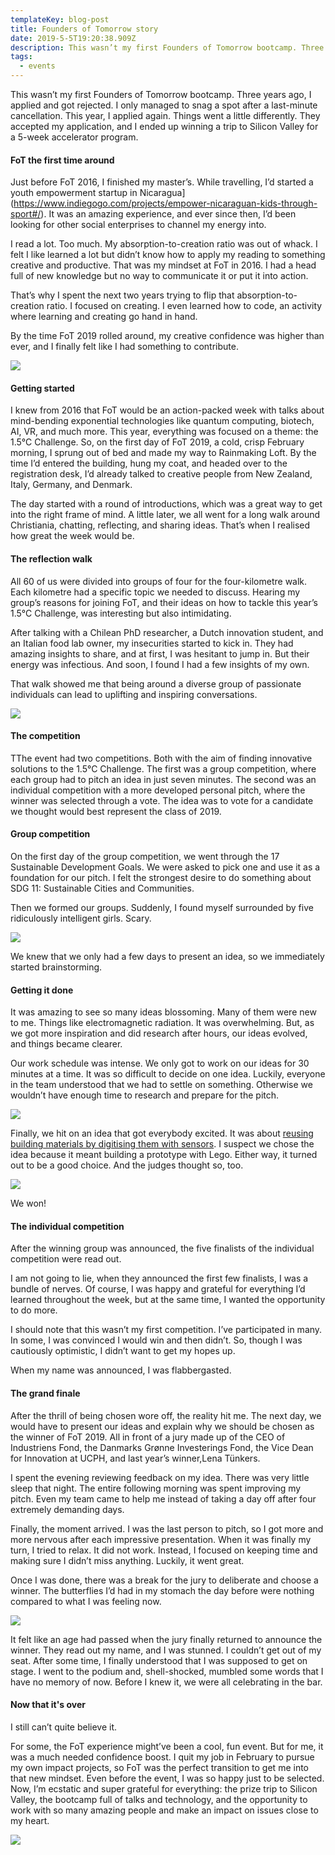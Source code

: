 ```yaml
---
templateKey: blog-post
title: Founders of Tomorrow story
date: 2019-5-5T19:20:38.909Z
description: This wasn’t my first Founders of Tomorrow bootcamp. Three years ago, I applied and got rejected. I only managed to snag a spot after a last-minute cancellation. This year, I applied again. Things went a little differently. They accepted my application, and I ended up winning a trip to Silicon Valley for a 5-week accelerator program.
tags:
  - events
---
```


<script async src="https://platform.twitter.com/widgets.js" charset="utf-8"></script>

This wasn’t my first Founders of Tomorrow bootcamp. Three years ago, I applied and got rejected. I only managed to snag a spot after a last-minute cancellation. This year, I applied again. Things went a little differently. They accepted my application, and I ended up winning a trip to Silicon Valley for a 5-week accelerator program.

#### FoT the first time around

Just before FoT 2016, I finished my master’s. While travelling, I’d started a youth empowerment startup in Nicaragua](https://www.indiegogo.com/projects/empower-nicaraguan-kids-through-sport#/). It was an amazing experience, and ever since then, I’d been looking for other social enterprises to channel my energy into.

I read a lot. Too much. My absorption-to-creation ratio was out of whack. I felt I like learned a lot but didn’t know how to apply my reading to something creative and productive. That was my mindset at FoT in 2016. I had a head full of new knowledge but no way to communicate it or put it into action.

That’s why I spent the next two years trying to flip that absorption-to-creation ratio. I focused on creating. I even learned how to code, an activity where learning and creating go hand in hand.

By the time FoT 2019 rolled around, my creative confidence was higher than ever, and I finally felt like I had something to contribute.

![](https://cdn-images-1.medium.com/max/1600/1*pMsN9CezwH6KYqWhTF4NqQ.jpeg)

#### Getting started

I knew from 2016 that FoT would be an action-packed week with talks about mind-bending exponential technologies like quantum computing, biotech, AI, VR, and much more. This year, everything was focused on a theme: the 1.5°C Challenge. So, on the first day of FoT 2019, a cold, crisp February morning, I sprung out of bed and made my way to Rainmaking Loft. By the time I’d entered the building, hung my coat, and headed over to the registration desk, I’d already talked to creative people from New Zealand, Italy, Germany, and Denmark.

The day started with a round of introductions, which was a great way to get into the right frame of mind. A little later, we all went for a long walk around Christiania, chatting, reflecting, and sharing ideas. That’s when I realised how great the week would be.

#### The reflection walk

All 60 of us were divided into groups of four for the four-kilometre walk. Each kilometre had a specific topic we needed to discuss. Hearing my group’s reasons for joining FoT, and their ideas on how to tackle this year’s
1.5°C Challenge, was interesting but also intimidating.

After talking with a Chilean PhD researcher, a Dutch innovation student, and an Italian food lab owner, my insecurities started to kick in. They had amazing insights to share, and at first, I was hesitant to jump in. But their energy was infectious. And soon, I found I had a few insights of my own.

That walk showed me that being around a diverse group of passionate individuals can lead to uplifting and inspiring conversations.

![](https://cdn-images-1.medium.com/max/1600/1*9y-t5zqP9erqEQ2p97uxDA.jpeg)

#### The competition

TThe event had two competitions. Both with the aim of finding innovative solutions to the 1.5°C Challenge. The first was a group competition, where each group had to pitch an idea in just seven minutes. The second was an individual competition with a more developed personal pitch, where the winner was selected through a vote. The idea was to vote for a candidate we thought would best represent the class of 2019.

#### Group competition

On the first day of the group competition, we went through the 17 Sustainable Development Goals. We were asked to pick one and use it as a foundation for our pitch. I felt the strongest desire to do something about SDG 11: Sustainable Cities and Communities.

Then we formed our groups. Suddenly, I found myself surrounded by five ridiculously intelligent girls. Scary.

![](https://cdn-images-1.medium.com/max/1600/1*kis-FmJeRveY1MFZet3MeA.jpeg)

We knew that we only had a few days to present an idea, so we immediately started brainstorming.

#### Getting it done

It was amazing to see so many ideas blossoming. Many of them were new to me. Things like electromagnetic radiation. It was overwhelming. But, as we got more inspiration and did research after hours, our ideas evolved, and things became clearer.

Our work schedule was intense. We only got to work on our ideas for 30 minutes at a time. It was so difficult to decide on one idea. Luckily, everyone in the team understood that we had to settle on something. Otherwise we wouldn’t have enough time to research and prepare for the pitch.

![](https://cdn-images-1.medium.com/max/1600/1*hIICFq8JIgof3EVRLd7Ykw.jpeg)

Finally, we hit on an idea that got everybody excited. It was about [reusing building materials by digitising them with sensors](https://beresourceful.org). I suspect we chose the idea because it meant building a prototype with Lego. Either way, it turned out to be a good choice. And the judges thought so, too.

![](https://cdn-images-1.medium.com/max/1600/1*nBu8X5L8DnbWbeg7ANGPQA.jpeg)

We won!

#### The individual competition

After the winning group was announced, the five finalists of the individual competition were read out.

I am not going to lie, when they announced the first few finalists, I was a bundle of nerves. Of course, I was happy and grateful for everything I’d learned throughout the week, but at the same time, I wanted the opportunity to do more.

I should note that this wasn’t my first competition. I’ve participated in many. In some, I was convinced I would win and then didn’t. So, though I was cautiously optimistic, I didn’t want to get my hopes up.

When my name was announced, I was flabbergasted.

#### The grand finale

After the thrill of being chosen wore off, the reality hit me. The next day, we would have to present our ideas and explain why we should be chosen as the winner of FoT 2019. All in front of a jury made up of the CEO of Industriens Fond, the Danmarks Grønne Investerings Fond, the Vice Dean for Innovation at UCPH, and last year’s winner,Lena Tünkers.

I spent the evening reviewing feedback on my idea. There was very little sleep that night. The entire following morning was spent improving my pitch. Even my team came to help me instead of taking a day off after four extremely demanding days.

Finally, the moment arrived. I was the last person to pitch, so I got more and more nervous after each impressive presentation. When it was finally my turn, I tried to relax. It did not work. Instead, I focused on keeping time and making sure I didn’t miss anything. Luckily, it went great.

Once I was done, there was a break for the jury to deliberate and choose a winner. The butterflies I’d had in my stomach the day before were nothing compared to what I was feeling now.

![](https://cdn-images-1.medium.com/max/1600/1*_84G10siP5pvdpoSRhjJLA.jpeg)

It felt like an age had passed when the jury finally returned to announce the winner. They read out my name, and I was stunned. I couldn’t get out of my seat. After some time, I finally understood that I was supposed to get on stage. I went to the podium and, shell-shocked, mumbled some words that I have no memory of now. Before I knew it, we were all celebrating in the bar.

#### Now that it's over

I still can’t quite believe it.

For some, the FoT experience might’ve been a cool, fun event. But for me, it was a much needed confidence boost. I quit my job in February to pursue my own impact projects, so FoT was the perfect transition to get me into that new mindset. Even before the event, I was so happy just to be selected. Now, I’m ecstatic and super grateful for everything: the prize trip to Silicon Valley, the bootcamp full of talks and technology, and the opportunity to work with so many amazing people and make an impact on issues close to my heart.

![](https://cdn-images-1.medium.com/max/2600/1*ver6FrWd0aGCneC4aWcqwg.jpeg)
